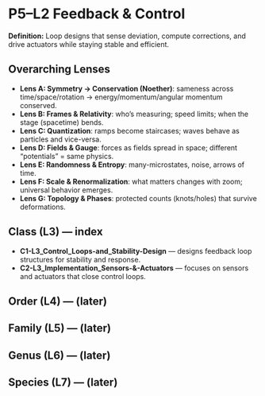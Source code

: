 # P5–L2 Feedback & Control
**Definition:** Loop designs that sense deviation, compute corrections, and drive actuators while staying stable and efficient.
## Overarching Lenses

- **Lens A: Symmetry -> Conservation (Noether)**: sameness across time/space/rotation → energy/momentum/angular momentum conserved.
- **Lens B: Frames & Relativity**: who’s measuring; speed limits; when the stage (spacetime) bends.
- **Lens C: Quantization**: ramps become staircases; waves behave as particles and vice-versa.
- **Lens D: Fields & Gauge**: forces as fields spread in space; different “potentials” = same physics.
- **Lens E: Randomness & Entropy**: many-microstates, noise, arrows of time.
- **Lens F: Scale & Renormalization**: what matters changes with zoom; universal behavior emerges.
- **Lens G: Topology & Phases**: protected counts (knots/holes) that survive deformations.

## Class (L3) — index
- **C1-L3_Control_Loops-and_Stability-Design** — designs feedback loop structures for stability and response.
- **C2-L3_Implementation_Sensors-&-Actuators** — focuses on sensors and actuators that close control loops.
## Order (L4) — (later)
## Family (L5) — (later)
## Genus (L6) — (later)
## Species (L7) — (later)
